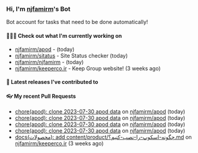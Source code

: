 ### Hi, I'm [njfamirm](https://github.com/njfamirm)'s Bot

Bot account for tasks that need to be done automatically!

#### 👨🏻‍💻 Check out what I'm currently working on

- [njfamirm/apod](https://github.com/njfamirm/apod) -  (today)
- [njfamirm/sitatus](https://github.com/njfamirm/sitatus) - Site Status checker (today)
- [njfamirm/njfamirm](https://github.com/njfamirm/njfamirm) -  (today)
- [njfamirm/keeperco.ir](https://github.com/njfamirm/keeperco.ir) - Keep Group website! (3 weeks ago)

#### 🎉 Latest releases I've contributed to


#### 👓 My recent Pull Requests

- [chore(apod): clone 2023-07-30 apod data](https://github.com/njfamirm/apod/pull/21) on [njfamirm/apod](https://github.com/njfamirm/apod) (today)
- [chore(apod): clone 2023-07-30 apod data](https://github.com/njfamirm/apod/pull/20) on [njfamirm/apod](https://github.com/njfamirm/apod) (today)
- [chore(apod): clone 2023-07-30 apod data](https://github.com/njfamirm/apod/pull/19) on [njfamirm/apod](https://github.com/njfamirm/apod) (today)
- [chore(apod): clone 2023-07-30 apod data](https://github.com/njfamirm/apod/pull/18) on [njfamirm/apod](https://github.com/njfamirm/apod) (today)
- [docs(محصولات): add content/product/چگونه-اسکوپ-را-نصب-کنیم؟.md](https://github.com/njfamirm/keeperco.ir/pull/31) on [njfamirm/keeperco.ir](https://github.com/njfamirm/keeperco.ir) (3 weeks ago)
